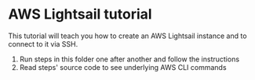 # AWS Lightsail tutorial

This tutorial will teach you how to create an AWS Lightsail instance and to connect to it via SSH.

1. Run steps in this folder one after another and follow the instructions
2. Read steps' source code to see underlying AWS CLI commands